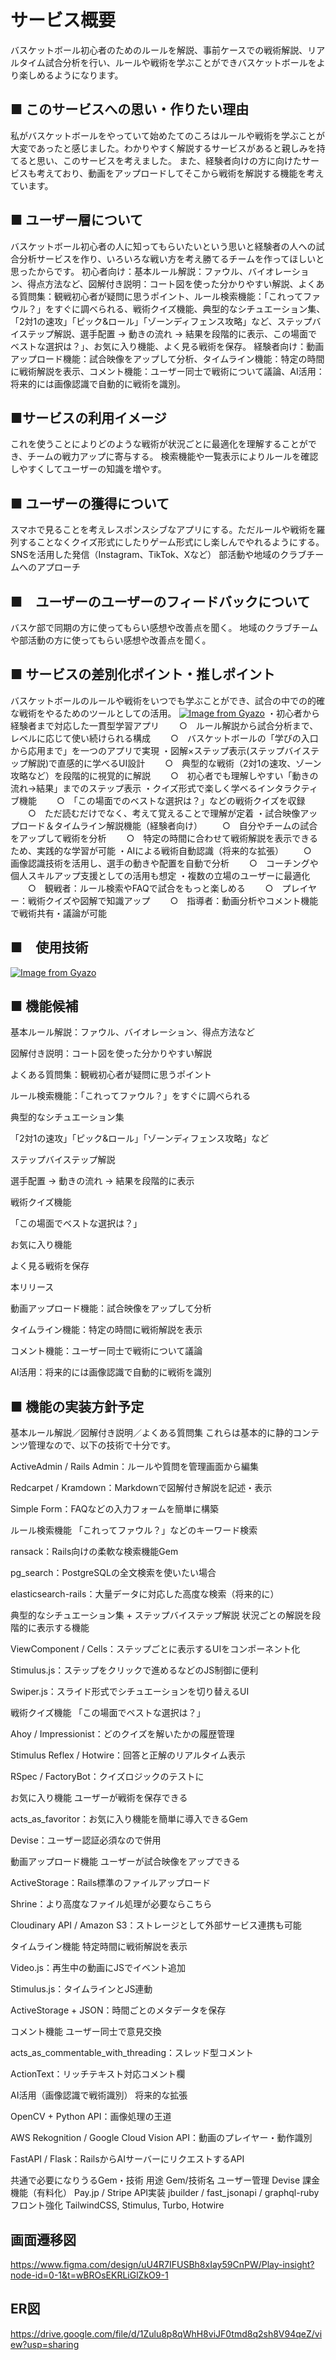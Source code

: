 # サービス概要

バスケットボール初心者のためのルールを解説、事前ケースでの戦術解説、リアルタイム試合分析を行い、ルールや戦術を学ぶことができバスケットボールをより楽しめるようになります。

## ■ このサービスへの思い・作りたい理由

私がバスケットボールをやっていて始めたてのころはルールや戦術を学ぶことが大変であったと感じました。わかりやすく解説するサービスがあると親しみを持てると思い、このサービスを考えました。
また、経験者向けの方に向けたサービスも考えており、動画をアップロードしてそこから戦術を解説する機能を考えています。

## ■ ユーザー層について

バスケットボール初心者の人に知ってもらいたいという思いと経験者の人への試合分析サービスを作り、いろいろな戦い方を考え勝てるチームを作ってほしいと思ったからです。
初心者向け：基本ルール解説：ファウル、バイオレーション、得点方法など、図解付き説明：コート図を使った分かりやすい解説、よくある質問集：観戦初心者が疑問に思うポイント、ルール検索機能：「これってファウル？」をすぐに調べられる、戦術クイズ機能、典型的なシチュエーション集、「2対1の速攻」「ピック&ロール」「ゾーンディフェンス攻略」など、ステップバイステップ解説、選手配置 → 動きの流れ → 結果を段階的に表示、この場面でベストな選択は？」、お気に入り機能、よく見る戦術を保存。
経験者向け：動画アップロード機能：試合映像をアップして分析、タイムライン機能：特定の時間に戦術解説を表示、コメント機能：ユーザー同士で戦術について議論、AI活用：将来的には画像認識で自動的に戦術を識別。

## ■サービスの利用イメージ

これを使うことによりどのような戦術が状況ごとに最適化を理解することができ、チームの戦力アップに寄与する。
検索機能や一覧表示によりルールを確認しやすくしてユーザーの知識を増やす。

## ■ ユーザーの獲得について

スマホで見ることを考えレスポンスシブなアプリにする。ただルールや戦術を羅列することなくクイズ形式にしたりゲーム形式にし楽しんでやれるようにする。
SNSを活用した発信（Instagram、TikTok、Xなど）
部活動や地域のクラブチームへのアプローチ

## ■　ユーザーのユーザーのフィードバックについて

バスケ部で同期の方に使ってもらい感想や改善点を聞く。
地域のクラブチームや部活動の方に使ってもらい感想や改善点を聞く。

## ■ サービスの差別化ポイント・推しポイント

バスケットボールのルールや戦術をいつでも学ぶことができ、試合の中での的確な戦術をやるためのツールとしての活用。
[![Image from Gyazo](https://i.gyazo.com/6f2ff87562cb383ecbd844f29910f940.png)](https://gyazo.com/6f2ff87562cb383ecbd844f29910f940)
・初心者から経験者まで対応した一貫型学習アプリ
　　○　ルール解説から試合分析まで、レベルに応じて使い続けられる構成
　　○　バスケットボールの「学びの入口から応用まで」を一つのアプリで実現
・図解×ステップ表示(ステップバイステップ解説)で直感的に学べるUI設計
　　○　典型的な戦術（2対1の速攻、ゾーン攻略など）を段階的に視覚的に解説
　　○　初心者でも理解しやすい「動きの流れ→結果」までのステップ表示
・クイズ形式で楽しく学べるインタラクティブ機能
　　○　「この場面でのベストな選択は？」などの戦術クイズを収録
　　○　ただ読むだけでなく、考えて覚えることで理解が定着
・試合映像アップロード＆タイムライン解説機能（経験者向け）
　　○　自分やチームの試合をアップして戦術を分析
　　○　特定の時間に合わせて戦術解説を表示できるため、実践的な学習が可能
・AIによる戦術自動認識（将来的な拡張）
　　○　画像認識技術を活用し、選手の動きや配置を自動で分析
　　○　コーチングや個人スキルアップ支援としての活用も想定
・複数の立場のユーザーに最適化
　　○　観戦者：ルール検索やFAQで試合をもっと楽しめる
　　○　プレイヤー：戦術クイズや図解で知識アップ
　　○　指導者：動画分析やコメント機能で戦術共有・議論が可能
## ■　使用技術
[![Image from Gyazo](https://i.gyazo.com/2309a1ac8292d7f7e623a470dfa3adde.png)](https://gyazo.com/2309a1ac8292d7f7e623a470dfa3adde)

## ■ 機能候補

基本ルール解説：ファウル、バイオレーション、得点方法など

図解付き説明：コート図を使った分かりやすい解説

よくある質問集：観戦初心者が疑問に思うポイント

ルール検索機能：「これってファウル？」をすぐに調べられる

典型的なシチュエーション集

「2対1の速攻」「ピック&ロール」「ゾーンディフェンス攻略」など

ステップバイステップ解説

選手配置 → 動きの流れ → 結果を段階的に表示

戦術クイズ機能

「この場面でベストな選択は？」

お気に入り機能

よく見る戦術を保存

本リリース

動画アップロード機能：試合映像をアップして分析

タイムライン機能：特定の時間に戦術解説を表示

コメント機能：ユーザー同士で戦術について議論

AI活用：将来的には画像認識で自動的に戦術を識別

## ■ 機能の実装方針予定

基本ルール解説／図解付き説明／よくある質問集
これらは基本的に静的コンテンツ管理なので、以下の技術で十分です。

ActiveAdmin / Rails Admin：ルールや質問を管理画面から編集

Redcarpet / Kramdown：Markdownで図解付き解説を記述・表示

Simple Form：FAQなどの入力フォームを簡単に構築

ルール検索機能
「これってファウル？」などのキーワード検索

ransack：Rails向けの柔軟な検索機能Gem

pg_search：PostgreSQLの全文検索を使いたい場合

elasticsearch-rails：大量データに対応した高度な検索（将来的に）

典型的なシチュエーション集 + ステップバイステップ解説
状況ごとの解説を段階的に表示する機能

ViewComponent / Cells：ステップごとに表示するUIをコンポーネント化

Stimulus.js：ステップをクリックで進めるなどのJS制御に便利

Swiper.js：スライド形式でシチュエーションを切り替えるUI

戦術クイズ機能
「この場面でベストな選択は？」

Ahoy / Impressionist：どのクイズを解いたかの履歴管理

Stimulus Reflex / Hotwire：回答と正解のリアルタイム表示

RSpec / FactoryBot：クイズロジックのテストに

 お気に入り機能
ユーザーが戦術を保存できる

acts_as_favoritor：お気に入り機能を簡単に導入できるGem

Devise：ユーザー認証必須なので併用

動画アップロード機能
ユーザーが試合映像をアップできる

ActiveStorage：Rails標準のファイルアップロード

Shrine：より高度なファイル処理が必要ならこちら

Cloudinary API / Amazon S3：ストレージとして外部サービス連携も可能

タイムライン機能
特定時間に戦術解説を表示

Video.js：再生中の動画にJSでイベント追加

Stimulus.js：タイムラインとJS連動

ActiveStorage + JSON：時間ごとのメタデータを保存

コメント機能
ユーザー同士で意見交換

acts_as_commentable_with_threading：スレッド型コメント

ActionText：リッチテキスト対応コメント欄

 AI活用（画像認識で戦術識別）
将来的な拡張

OpenCV + Python API：画像処理の王道

AWS Rekognition / Google Cloud Vision API：動画のプレイヤー・動作識別

FastAPI / Flask：RailsからAIサーバーにリクエストするAPI

共通で必要になりうるGem・技術
用途	Gem/技術名
ユーザー管理	Devise
課金機能（有料化）	Pay.jp / Stripe
API実装	jbuilder / fast_jsonapi / graphql-ruby
フロント強化	TailwindCSS, Stimulus, Turbo, Hotwire
## 画面遷移図
https://www.figma.com/design/uU4R7IFUSBh8xIay59CnPW/Play-insight?node-id=0-1&t=wBROsEKRLiGlZkO9-1
## ER図
https://drive.google.com/file/d/1Zulu8p8qWhH8viJF0tmd8q2sh8V94qeZ/view?usp=sharing